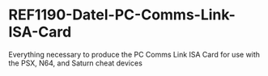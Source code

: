 # REF1190-Datel-PC-Comms-Link-ISA-Card
Everything necessary to produce the PC Comms Link ISA Card for use with the PSX, N64, and Saturn cheat devices
